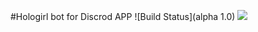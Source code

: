 #Hologirl bot for Discrod APP
![Build Status](alpha 1.0)
[![](https://pp.userapi.com/c846121/v846121570/4d38c/SbjYs_R5gmQ.jpg)]()